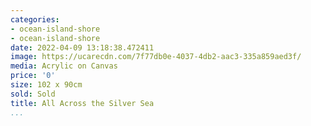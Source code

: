 ```yaml
---
categories:
- ocean-island-shore
- ocean-island-shore
date: 2022-04-09 13:18:38.472411
image: https://ucarecdn.com/7f77db0e-4037-4db2-aac3-335a859aed3f/
media: Acrylic on Canvas
price: '0'
size: 102 x 90cm
sold: Sold
title: All Across the Silver Sea
...
```

